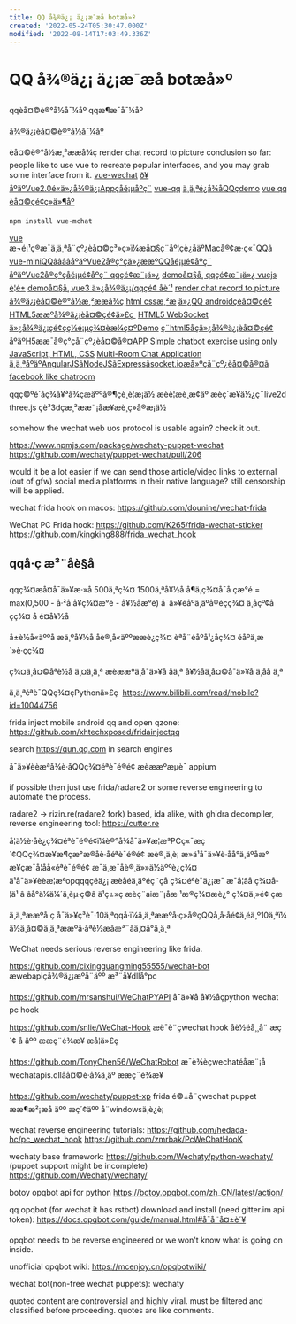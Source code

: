 ```yaml
---
title: QQ å¾®ä¿¡ ä¿¡æ¯æå botæ­å»º
created: '2022-05-24T05:30:47.000Z'
modified: '2022-08-14T17:03:49.336Z'
---
```


# QQ å¾®ä¿¡ ä¿¡æ¯æå botæ­å»º

qqèå¤©è®°å½å¯¼åº qqæ¶æ¯å¯¼åº

[å¾®ä¿¡èå¤©è®°å½å¯¼åº](https://github.com/ppwwyyxx/wechat-dump)

èå¤©è®°å½æ¸²ææå¾ç render chat record to picture
conclusion so far: people like to use vue to recreate popular interfaces, and you may grab some interface from it.
[vue-wechat](https://github.com/useryangtao/vue-wechat)
[ð¥ åºäºVue2.0é«ä»¿å¾®ä¿¡Appçåé¡µåºç¨](https://github.com/zhaohaodang/vue-WeChat)
[vue-qq](https://github.com/lensh/vue-qq)
[ä¸ä¸ªé¿å¾åQQçdemo](https://github.com/lensh/vue-qq)
[vue qq èå¤©çé¢ç»ä»¶åº](https://blog.csdn.net/weixin_45783387/article/details/121595190)
```bash
npm install vue-mchat
```
[vue æ¬é¡¹ç®æ¯ä¸ä¸ªå¨çº¿èå¤©ç³»ç»ï¼æå¤§ç¨åº¦çè¿åäºMacå®¢æ·ç«¯QQã](https://github.com/likaia/chat-system)
[vue-miniQQââââåºäºVue2å®ç°çä»¿ææºQQåé¡µé¢åºç¨](https://github.com/jiangqizheng/vue-MiniQQ)
[åºäºVue2å®ç°çåé¡µé¢åºç¨ qqçé¢æ¨¡ä»¿](https://github.com/lvzhenbang/vue2-qq)
[demoå¤§å¸ qqçé¢æ¨¡ä»¿ vuejs è¦é±](http://www.demodashi.com/demo/12539.html)
[demoå¤§å¸ vue3 ä»¿å¾®ä¿¡/qqçé¢ åè´¹](http://www.demodashi.com/demo/17893.html)
[render chat record to picture å¾®ä¿¡èå¤©è®°å½æ¸²ææå¾ç](https://github.com/ppwwyyxx/wechat-dump/blob/master/dump-html.py)
[html cssæ¸²æ](https://blog.csdn.net/weixin_42298415/article/details/117871213)
[ä»¿QQ androidçèå¤©çé¢](https://github.com/zb-tjw/imooc_tuling)
[HTML5ææºå¾®ä¿¡èå¤©çé¢ä»£ç ](https://blog.csdn.net/weixin_30745553/article/details/98240195)
[HTML5 WebSocket ä»¿å¾®ä¿¡çé¢çç½é¡µç¾¤èæ¼ç¤ºDemo](https://gitee.com/ydq/WebChat?_from=gitee_search)
[ç¨html5åçä»¿å¾®ä¿¡èå¤©çé¢](https://gitee.com/qjx378/wxchat?_from=gitee_search)
[åºäºH5ææ¯å®ç°çå¨çº¿èå¤©å®¤APP](https://github.com/helpcode/chat-room)
[Simple chatbot exercise using only JavaScript, HTML, CSS](https://github.com/sylviapap/chatbot)
[Multi-Room Chat Application](https://github.com/uditalias/chat-nodejs)
[ä¸ä¸ªåºäºAngularJSãNodeJSãExpressãsocket.ioæ­å»ºçå¨çº¿èå¤©å®¤ã](https://github.com/sheila1227/ChatRoom-AngularJS)
[facebook like chatroom](https://github.com/shaadomanthra/facebook-like-chat)

qqç©ºé´åç¾å¥³å¾çæäººå®¶çè¸è¦æ¡ä½ æèè¦æè¸æ¢äº æèç´æ¥ä½¿ç¨live2d three.js çè³3dçæ¸²ææ¨¡åæ¥æè¸ç»å®æ¡ä½

somehow the wechat web uos protocol is usable again? check it out.

https://www.npmjs.com/package/wechaty-puppet-wechat
https://github.com/wechaty/puppet-wechat/pull/206

would it be a lot easier if we can send those article/video links to external (out of gfw) social media platforms in their native language? still censorship will be applied.

wechat frida hook on macos:
https://github.com/dounine/wechat-frida

WeChat PC Frida hook:
https://github.com/K265/frida-wechat-sticker
https://github.com/kingking888/frida_wechat_hook

## qqå·ç æ³¨åè§å

qqç¾¤æå¤å¯ä»¥æ·»å 500ä¸ªç¾¤ 1500ä¸ªå¥½å å¶ä¸­ç¾¤å¯å çæ°é = max(0,500 - å·²å å¥ç¾¤æ°é - å¥½åæ°é)
å¯ä»¥éåºä¸äºå®éçç¾¤ ä¸åçº¢åçç¾¤ å é¤å¥½å

å±è½å«äººå æä¸ºå¥½å åè®¸å«äººææè¿ç¾¤ èªå¨éåºå¹¿åç¾¤ éåºä¸æ´»è·çç¾¤

ç¾¤ä¸å¤©åªè½å ä¸¤ä¸ä¸ª æèææºä¸å¯ä»¥å åä¸ª
å¥½åä¸å¤©å¯ä»¥å ä¸åå ä¸ª

ä¸ä¸ªéªè¯QQç¾¤çPythonä»£ç 
https://www.bilibili.com/read/mobile?id=10044756

frida inject mobile android qq and open qzone:
https://github.com/xhtechxposed/fridainjectqq

search https://qun.qq.com in search engines

å¯ä»¥èèæªå¾è·åQQç¾¤éªè¯é®é¢ æèææºæµè¯ appium

if possible then just use frida/radare2 or some reverse engineering to automate the process.

radare2 -> rizin.re(radare2 fork) based, ida alike, with ghidra decompiler, reverse engineering tool:
https://cutter.re

å¦ä½è·åè¿ç¾¤éªè¯é®é¢ï¼è®°å¾å¯ä»¥æ¦æªPCç«¯æç´¢QQç¾¤æ¥æ¶çæ°æ®åè·åéªè¯é®é¢ æè®¸ä¸è¡ æ»ä¹å¯ä»¥è·åå°ä¸äºåæ° æ¥çæ¯å¦åå«éªè¯é®é¢ æ¯ä¸æ¯åè®¸ä»»ä½äººè¿ç¾¤ ä¹å¯ä»¥èèæ¦æªopqqqçéä¿¡ æèåéä¸äºéç¨çå ç¾¤éªè¯ä¿¡æ¯ æ¯å¦âå ç¾¤å­¦ä¹ â âå°ä¼ä¼´ä¸èµ·ç©â ä¹ç±»ç æèç¨aiæ¨¡åæ ¹æ®ç¾¤æè¿° ç¾¤ä¸»é¢ çæ

ä¸ä¸ªææºå·ç å¯ä»¥ç³è¯·10ä¸ªqqå·ï¼ä¸ä¸ªææºå·ç»å®çQQå¸å·åé¢ä¸éä¸º10ä¸ªï¼ä½ä¸å¤©ä¸ä¸ªææºå·åªè½æåæ³¨åä¸¤å°ä¸ä¸ª

WeChat needs serious reverse engineering like frida.

https://github.com/cixingguangming55555/wechat-bot
æwebapiçå¾®ä¿¡æºå¨äºº æ³¨å¥dllå°pc

https://github.com/mrsanshui/WeChatPYAPI
å¯ä»¥å å¥½åçpython wechat pc hook

https://github.com/snlie/WeChat-Hook
æè¯­è¨çwechat hook åè½éå¸¸å¨ æç´¢ å äºº ææç¨é¾æ¥ æå­¦ä»£ç 

https://github.com/TonyChen56/WeChatRobot
æ¯è¾èçwechatéåæ¨¡å wechatapis.dllåå¤©è·å¾ä¸äº ææç¨é¾æ¥

https://github.com/wechaty/puppet-xp
frida é©±å¨çwechat puppet ææ¶æ²¡æå äºº æç´¢äºº å¨windowsä¸è¿è¡

wechat reverse engineering tutorials:
https://github.com/hedada-hc/pc_wechat_hook
https://github.com/zmrbak/PcWeChatHooK

wechaty base framework:
https://github.com/Wechaty/python-wechaty/ (puppet support might be incomplete)
https://github.com/Wechaty/wechaty/

botoy opqbot api for python
https://botoy.opqbot.com/zh_CN/latest/action/

qq opqbot (for wechat it has rstbot) download and install (need gitter.im api token):
https://docs.opqbot.com/guide/manual.html#å¯å¨å¤±è´¥

opqbot needs to be reverse engineered or we won't know what is going on inside.

unofficial opqbot wiki:
https://mcenjoy.cn/opqbotwiki/

wechat bot(non-free wechat puppets):
wechaty

quoted content are controversial and highly viral. must be filtered and classified before proceeding.
quotes are like comments.

